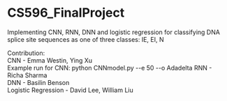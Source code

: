 # CS596_FinalProject
Implementing CNN, RNN, DNN and logistic regression for classifying DNA splice site sequences as one of three classes: IE, EI, N 

Contribution:  
CNN - Emma Westin, Ying Xu  
      Example run for CNN: python CNNmodel.py --e 50 --o Adadelta
RNN - Richa Sharma  
DNN - Basilin Benson  
Logistic Regression - David Lee, William Liu  
